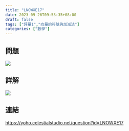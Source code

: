 ```yaml
---
title: "LNOWXE17"
date: 2023-09-26T09:53:35+08:00
draft: false
tags: ["評量1","向量的符號與加減法"]
categories: ["數學"]
---
```

<!--more-->

## 問題
<img src="/posts/solution/LNOWXE17-q.png">

## 詳解
<img src="/posts/solution/LNOWXE17-sol.png">

## 連結

https://yoho.celestialstudio.net/question?id=LNOWXE17
